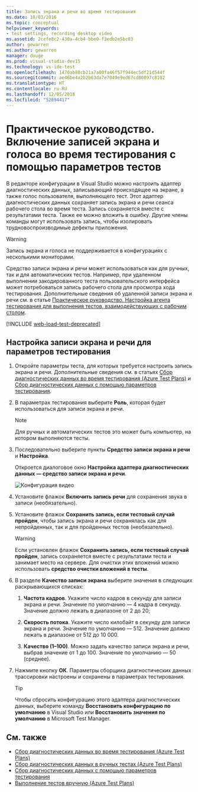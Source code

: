 ```yaml
---
title: Запись экрана и речи во время тестирования
ms.date: 10/03/2016
ms.topic: conceptual
helpviewer_keywords:
- test settings, recording desktop video
ms.assetid: 2cefe8c2-430a-4cb4-bbe0-f3edb2e5bc03
author: gewarren
ms.author: gewarren
manager: douge
ms.prod: visual-studio-dev15
ms.technology: vs-ide-test
ms.openlocfilehash: 1470ab88cb21a7a80fa46f57f944ec5df21d544f
ms.sourcegitcommit: ae46be4a2b2b63da7e7049e9ed67cd80897c8102
ms.translationtype: HT
ms.contentlocale: ru-RU
ms.lasthandoff: 12/05/2018
ms.locfileid: "52894417"
---
```

# <a name="how-to-include-recordings-of-the-screen-and-voice-during-tests-using-test-settings"></a>Практическое руководство. Включение записей экрана и голоса во время тестирования с помощью параметров тестов

В редакторе конфигурации в Visual Studio можно настроить адаптер диагностических данных, записывающий происходящее на экране, а также голос пользователя, выполняющего тест. Этот адаптер диагностических данных сохраняет запись экрана и речи сеанса рабочего стола во время теста. Запись сохраняется вместе с результатами теста. Также ее можно вложить в ошибку. Другие члены команды могут использовать запись, чтобы изолировать трудновоспроизводимые дефекты приложения.

> [!WARNING]
> Запись экрана и голоса не поддерживается в конфигурациях с несколькими мониторами.

Средство записи экрана и речи может использоваться как для ручных, так и для автоматических тестов. Например, при удаленном выполнении закодированного теста пользовательского интерфейса может потребоваться запись рабочего стола для просмотра хода тестирования. Дополнительные сведения об удаленной записи экрана и речи см. в статье [Практическое руководство. Настройка агента тестирования для выполнения тестов, взаимодействующих с рабочим столом](../test/how-to-set-up-your-test-agent-to-run-tests-that-interact-with-the-desktop.md).

[!INCLUDE [web-load-test-deprecated](includes/web-load-test-deprecated.md)]

## <a name="to-configure-screen-and-voice-recording-for-your-test-settings"></a>Настройка записи экрана и речи для параметров тестирования

1.  Откройте параметры теста, для которых требуется настроить запись экрана и речи. Дополнительные сведения см. в статьях [Сбор диагностических данных во время тестирования (Azure Test Plans)](/azure/devops/test/collect-diagnostic-data?view=vsts) и [Сбор диагностических данных с помощью параметров тестирования](../test/collect-diagnostic-information-using-test-settings.md).

2.  В параметрах тестирования выберите **Роль**, которая будет использоваться для записи экрана и речи.

    > [!NOTE]
    > Для ручных и автоматических тестов это может быть компьютер, на котором выполняются тесты.

3.  Последовательно выберите пункты **Средство записи экрана и речи** и **Настройка**.

     Откроется диалоговое окно **Настройка адаптера диагностических данных — средство записи экрана и речи**.

     ![Конфигурация видео](../test/media/testsettingvideoconfiggdr.png)

4.  Установите флажок **Включить запись речи** для сохранения звука в записи (необязательно).

5.  Установите флажок **Сохранить запись, если тестовый случай пройден**, чтобы запись экрана и речи сохранялась как для непройденных, так и для пройденных тестов (необязательно).

    > [!WARNING]
    > Если установлен флажок **Сохранить запись, если тестовый случай пройден**, запись сохраняется вместе с результатами теста и занимает место на сервере. Для очистки этих вложений можно использовать **средство очистки вложений в тесты**.

6.  В разделе **Качество записи экрана** выберите значения в следующих раскрывающихся списках:

    1.  **Частота кадров**. Укажите число кадров в секунду для записи экрана и речи. Значение по умолчанию — 4 кадра в секунду. Значение должно лежать в диапазоне от 2 до 20;

    2.  **Скорость потока**. Укажите число килобайт в секунду для записи экрана и речи. Значение по умолчанию — 512. Значение должно лежать в диапазоне от 512 до 10 000.

    3.  **Качество (1–100)**. Можно задать качество записи экрана и речи, выбрав значение от 1 до 100. Значение по умолчанию — 50 (среднее).

7.  Нажмите кнопку **ОК**. Параметры сборщика диагностических данных трассировки настроены и сохранены в параметрах тестирования.

    > [!TIP]
    > Чтобы сбросить конфигурацию этого адаптера диагностических данных, выберите команду **Восстановить конфигурацию по умолчанию** в Visual Studio или **Восстановить значения по умолчанию** в Microsoft Test Manager.

## <a name="see-also"></a>См. также

- [Сбор диагностических данных во время тестирования (Azure Test Plans)](/azure/devops/test/collect-diagnostic-data?view=vsts)
- [Сбор диагностических данных в ручных тестах (Azure Test Plans)](/azure/devops/test/mtm/collect-more-diagnostic-data-in-manual-tests?view=vsts)
- [Сбор диагностических данных с помощью параметров тестирования](../test/collect-diagnostic-information-using-test-settings.md)
- [Выполнение тестов вручную (Azure Test Plans)](/azure/devops/test/run-manual-tests?view=vsts)